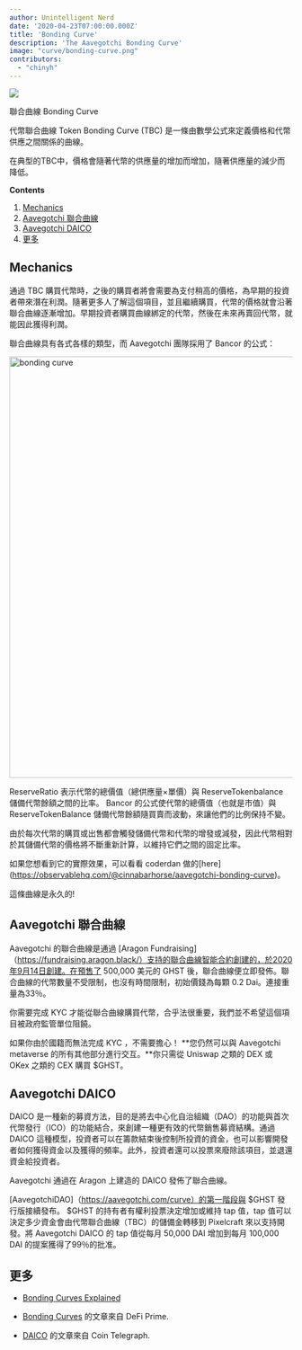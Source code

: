 ```yaml
---
author: Unintelligent Nerd
date: '2020-04-23T07:00:00.000Z'
title: 'Bonding Curve'
description: 'The Aavegotchi Bonding Curve'
image: "curve/bonding-curve.png"
contributors:
  - "chinyh"
---
```



<div class="headerImageContainer">
<img class="headerImage" src="/curve/bonding-curve.png">
<p class="headerImageText">聯合曲線 Bonding Curve</p>
</div>

代幣聯合曲線 Token Bonding Curve (TBC) 是一條由數學公式來定義價格和代幣供應之間關係的曲線。

在典型的TBC中，價格會隨著代幣的供應量的增加而增加，隨著供應量的減少而降低。

<div class="contentsBox">

**Contents**

<ol>
<li><a href=#mechanics>Mechanics</a></li>
<li><a href=#aavegotchi-bonding-curve>Aavegotchi 聯合曲線</a></li>
<li><a href=#aavegotchi-daico>Aavegotchi DAICO</a></li>
<li><a href=#learn-more>更多</a></li>
</ol>

</div>

## Mechanics
通過 TBC 購買代幣時，之後的購買者將會需要為支付稍高的價格，為早期的投資者帶來潛在利潤。隨著更多人了解這個項目，並且繼續購買，代幣的價格就會沿著聯合曲線逐漸增加。早期投資者購買曲線綁定的代幣，然後在未來再賣回代幣，就能因此獲得利潤。

聯合曲線具有各式各樣的類型，而 Aavegotchi 團隊採用了 Bancor 的公式：

<img src = "/curve/reserve-ratio.png" alt = "bonding curve" width = "750" />

ReserveRatio 表示代幣的總價值（總供應量×單價）與 ReserveTokenbalance 儲備代幣餘額之間的比率。 Bancor 的公式使代幣的總價值（也就是市值）與 ReserveTokenBalance 儲備代幣餘額隨買賣而波動，來讓他們的比例保持不變。

由於每次代幣的購買或出售都會觸發儲備代幣和代幣的增發或減發，因此代幣相對於其儲備代幣的價格將不斷重新計算，以維持它們之間的固定比率。

如果您想看到它的實際效果，可以看看 coderdan 做的\[here\] (https://observablehq.com/@cinnabarhorse/aavegotchi-bonding-curve)。

這條曲線是永久的!

## Aavegotchi 聯合曲線
Aavegotchi 的聯合曲線是通過 [Aragon Fundraising]（https://fundraising.aragon.black/）支持的聯合曲線智能合約創建的，於2020年9月14日創建。在預售了 500,000 美元的 GHST 後，聯合曲線便立即發佈。聯合曲線的代幣數量不受限制，也沒有時間限制，初始價錢為每顆 0.2 Dai。連接重量為33％。

你需要完成 KYC 才能從聯合曲線購買代幣，合乎法很重要，我們並不希望這個項目被政府監管單位阻饒。

如果你由於國籍而無法完成 KYC ，不需要擔心！ **您仍然可以與 Aavegotchi metaverse 的所有其他部分進行交互。**你只需從 Uniswap 之類的 DEX 或 OKex 之類的 CEX 購買 $GHST。

## Aavegotchi DAICO
DAICO 是一種新的募資方法，目的是將去中心化自治組織（DAO）的功能與首次代幣發行（ICO）的功能結合，來創建一種更有效的代幣銷售募資結構。通過 DAICO 這種模型，投資者可以在籌款結束後控制所投資的資金，也可以影響開發者如何獲得資金以及獲得的頻率。此外，投資者還可以投票來廢除該項目，並退還資金給投資者。

Aavegotchi 通過在 Aragon 上建造的 DAICO 發佈了聯合曲線。

[AavegotchiDAO]（https://aavegotchi.com/curve）的第一階段與 $GHST 發行版接續發布。 $GHST 的持有者有權利投票決定增加或維持 tap 值，tap 值可以決定多少資金會由代幣聯合曲線（TBC）的儲備金轉移到 Pixelcraft 來以支持開發。將 Aavegotchi DAICO 的 tap 值從每月 50,000 DAI 增加到每月 100,000 DAI 的提案獲得了99％的批准。

## 更多
* [Bonding Curves Explained](https://yos.io/2018/11/10/bonding-curves/)

* [Bonding Curves](https://defiprime.com/bonding-curve-explained) 的文章來自 DeFi Prime.

* [DAICO](https://cointelegraph.com/explained/what-is-a-daico-explained) 的文章來自 Coin Telegraph.